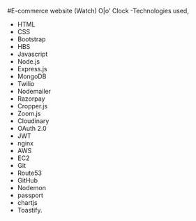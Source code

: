 #E-commerce website (Watch) O|o' Clock 
-Technologies used,
* HTML
* CSS
* Bootstrap
* HBS
* Javascript
* Node.js
* Express.js
* MongoDB
* Twilio
* Nodemailer
* Razorpay
* Cropper.js
* Zoom.js
* Cloudinary
*  OAuth 2.0
*  JWT
*  nginx
*  AWS
*  EC2
*  Git
*  Route53
*  GitHub
*  Nodemon
*  passport
* chartjs
* Toastify.
